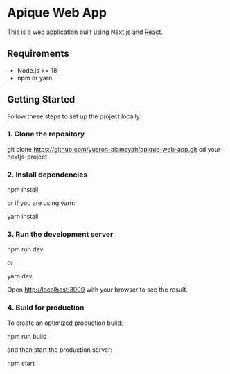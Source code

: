 # Apique Web App

This is a web application built using [Next.js](https://nextjs.org/) and [React](https://react.dev/).

## Requirements

- Node.js >= 18
- npm or yarn

## Getting Started

Follow these steps to set up the project locally:

### 1. Clone the repository

git clone https://github.com/yusron-alamsyah/apique-web-app.git
cd your-nextjs-project

### 2. Install dependencies

npm install

or if you are using yarn:

yarn install

### 3. Run the development server

npm run dev

or

yarn dev

Open [http://localhost:3000](http://localhost:3000) with your browser to see the result.

### 4. Build for production

To create an optimized production build:

npm run build

and then start the production server:

npm start


